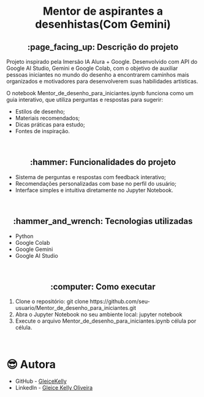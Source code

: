 <h1 align="center">Mentor de aspirantes a desenhistas(Com Gemini)</h1>
<h2 align="center">:page_facing_up: Descrição do projeto</h2>
<p>Projeto inspirado pela Imersão IA Alura + Google. Desenvolvido com API do Google AI Studio, Gemini e Google Colab, com o objetivo de auxiliar pessoas iniciantes no mundo do desenho a encontrarem caminhos mais organizados e motivadores para desenvolverem suas habilidades artísticas.</p>
<p>O notebook Mentor_de_desenho_para_iniciantes.ipynb funciona como um guia interativo, que utiliza perguntas e respostas para sugerir:
<ul>
  <li>Estilos de desenho;</li>
  <li>Materiais recomendados;</li>
  <li>Dicas práticas para estudo;</li>
  <li>Fontes de inspiração.</li>
</ul>
</p>
<br>

<h2 align="center">:hammer: Funcionalidades do projeto </h2>
<ul>
  <li>Sistema de perguntas e respostas com feedback interativo;</li>
  <li>Recomendações personalizadas com base no perfil do usuário;</li>
  <li>Interface simples e intuitiva diretamente no Jupyter Notebook.</li>
</ul>
<br>

<h2 align="center"> :hammer_and_wrench: Tecnologias utilizadas </h2>
<ul>
  <li>Python</li>
  <li>Google Colab</li>
  <li>Google Gemini</li>
  <li>Google AI Studio</li>
</ul>
<br>

<h2 align="center"> :computer: Como executar </h2>
<ol>
  <li>Clone o repositório:
    git clone https://github.com/seu-usuario/Mentor_de_desenho_para_iniciantes.git
    
  </li>

  <li>Abra o Jupyter Notebook no seu ambiente local: 
    jupyter notebook

  </li>

  <li>Execute o arquivo Mentor_de_desenho_para_iniciantes.ipynb célula por célula.
    
  </li>
</ol>
<br>

# :sunglasses: Autora

- GitHub - [GleiceKelly](https://github.com/gleicekelly13)
- LinkedIn - [Gleice Kelly Oliveira](https://www.linkedin.com/in/gleicekelly13/)
<br>

